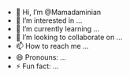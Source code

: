- 👋 Hi, I’m @Mamadaminian
- 👀 I’m interested in ...
- 🌱 I’m currently learning ...
- 💞️ I’m looking to collaborate on ...
- 📫 How to reach me ...
- 😄 Pronouns: ...
- ⚡ Fun fact: ...

<!---
Mamadaminian/Mamadaminian is a ✨ special ✨ repository because its `README.md` (this file) appears on your GitHub profile.
You can click the Preview link to take a look at your changes.
--->
